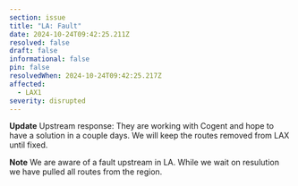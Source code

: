 ```yaml
---
section: issue
title: "LA: Fault"
date: 2024-10-24T09:42:25.211Z
resolved: false
draft: false
informational: false
pin: false
resolvedWhen: 2024-10-24T09:42:25.217Z
affected:
  - LAX1
severity: disrupted
---
```

**Update** Upstream response: They are working with Cogent and hope to have a solution in a couple days. We will keep the routes removed from LAX until fixed.

**Note** We are aware of a fault upstream in LA. While we wait on resulution we have pulled all routes from the region.
